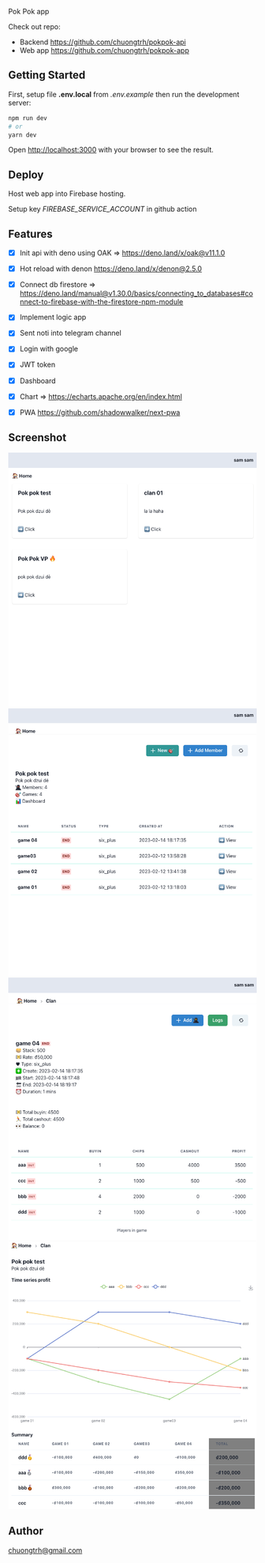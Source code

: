 Pok Pok app

Check out repo:
- Backend https://github.com/chuongtrh/pokpok-api
- Web app https://github.com/chuongtrh/pokpok-app

## Getting Started

First, setup file **.env.local** from *.env.example* then run the development server:

```bash
npm run dev
# or
yarn dev
```
Open [http://localhost:3000](http://localhost:3000) with your browser to see the result.
## Deploy

Host web app into Firebase hosting.

Setup key *FIREBASE_SERVICE_ACCOUNT* in github action

## Features
- [x] Init api with deno using OAK => https://deno.land/x/oak@v11.1.0
- [x] Hot reload with denon https://deno.land/x/denon@2.5.0
- [x] Connect db firestore => https://deno.land/manual@v1.30.0/basics/connecting_to_databases#connect-to-firebase-with-the-firestore-npm-module
- [x] Implement logic app
- [x] Sent noti into telegram channel
- [x] Login with google
- [x] JWT token
- [x] Dashboard
- [x] Chart => https://echarts.apache.org/en/index.html
- [x] PWA https://github.com/shadowwalker/next-pwa


## Screenshot

![](./screenshot/1.png)
![](./screenshot/2.png)
![](./screenshot/3.png)
![](./screenshot/4.png)

## Author
chuongtrh@gmail.com